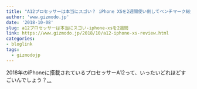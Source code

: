 ```yaml
---
title: "A12プロセッサーは本当にスゴい？ iPhone XSを2週間使い倒してベンチマーク総括"
author: 'www.gizmodo.jp'
date: '2018-10-08'
slug: a12プロセッサーは本当にスゴい-iphone-xsを2週間
link: https://www.gizmodo.jp/2018/10/a12-iphone-xs-review.html
categories:
- bloglink
tags:
  - gizmodojp
---
```


2018年のiPhoneに搭載されているプロセッサーA12って、いったいどれほどすごいんでしょう？[... <i class="fas fa-external-link-alt"></i>](https://www.gizmodo.jp/2018/10/a12-iphone-xs-review.html)

